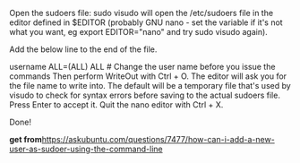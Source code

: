 Open the sudoers file: sudo visudo will open the /etc/sudoers file in the editor defined in $EDITOR (probably GNU nano - set the variable if it's not what you want, eg export EDITOR="nano" and try sudo visudo again).

Add the below line to the end of the file.

username ALL=(ALL) ALL   # Change the user name before you issue the commands
Then perform WriteOut with Ctrl + O. The editor will ask you for the file name to write into. The default will be a temporary file that's used by visudo to check for syntax errors before saving to the actual sudoers file. Press Enter to accept it. Quit the nano editor with Ctrl + X.

Done!

**get from**https://askubuntu.com/questions/7477/how-can-i-add-a-new-user-as-sudoer-using-the-command-line
